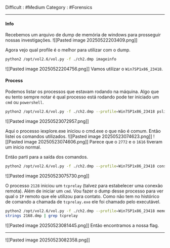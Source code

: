 Difficult : #Medium Category : #Forensics
***
#### Info
Recebemos um arquivo de dump de memória de windows para prosseguir nossas investigações.
![[Pasted image 20250522203409.png]]

Agora vejo qual profile é o melhor para utilizar com o dump.
```sh
python2 /opt/vol2.6/vol.py -f ./ch2.dmp imageinfo
```
![[Pasted image 20250522204756.png]]
Vamos utilizar o `Win7SP1x86_23418`.
#### Process
Podemos listar os processos que estavam rodando na máquina. Algo que eu tento sempre notar é qual processo está rodando pode ter iniciado um `cmd` ou `powershell`.
```sh
python2 /opt/vol2.6/vol.py -f ./ch2.dmp --profile=Win7SP1x86_23418 pslist
```
![[Pasted image 20250523072957.png]]

Aqui o processo iexplore.exe iniciou o cmd.exe o que não é comum. Então listei os comandos utilizados.
![[Pasted image 20250523074623.png]]
![[Pasted image 20250523074606.png]]
Parece que o `2772` e o `1616` tiveram um inicio normal.

Então parti para a saída dos comandos.
```sh
python2 /opt/vol2.6/vol.py -f ./ch2.dmp --profile=Win7SP1x86_23418 consoles
```
![[Pasted image 20250523075730.png]]

O processo `2128` iniciou um `tcprelay` (talvez para estabelecer uma conexão remota). Além de iniciar um `cmd`. Vou fazer o dump desse processo para ver qual o `IP` remoto que ele utilizou para contato. Como não tem no histórico de comando a chamada de `tcprelay.exe` ele foi chamado pelo executável.
```sh
python2 /opt/vol2.6/vol.py -f ./ch2.dmp --profile=Win7SP1x86_23418 memdump -p 2168 -D ./
strings 2168.dmp | grep tcprelay
```
![[Pasted image 20250523081445.png]]
Então encontramos a nossa flag.
***
![[Pasted image 20250523082358.png]]
